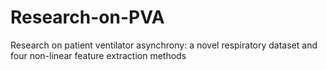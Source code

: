 # Research-on-PVA
Research on patient ventilator asynchrony: a novel  respiratory dataset and four non-linear feature  extraction methods
